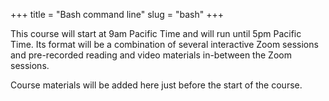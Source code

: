 +++
title = "Bash command line"
slug = "bash"
+++

This course will start at 9am Pacific Time and will run until 5pm Pacific Time. Its format will be a combination of
several interactive Zoom sessions and pre-recorded reading and video materials in-between the Zoom sessions.

Course materials will be added here just before the start of the course.
